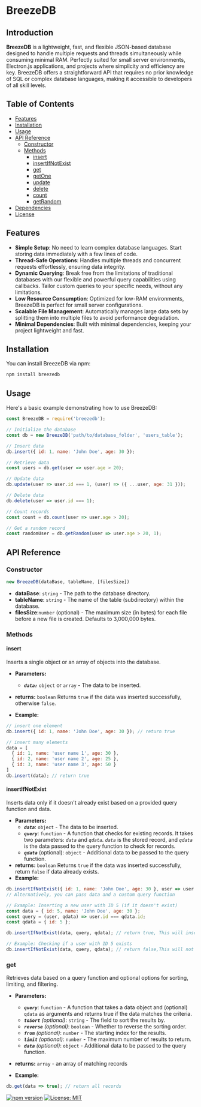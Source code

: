 # BreezeDB


## Introduction

**BreezeDB** is a lightweight, fast, and flexible JSON-based database designed to handle multiple requests and threads simultaneously while consuming minimal RAM. Perfectly suited for small server environments, Electron.js applications, and projects where simplicity and efficiency are key. BreezeDB offers a straightforward API that requires no prior knowledge of SQL or complex database languages, making it accessible to developers of all skill levels.

## Table of Contents

- [Features](#features)
- [Installation](#installation)
- [Usage](#usage)
- [API Reference](#api-reference)
  - [Constructor](#constructor)
  - [Methods](#methods)
    - [insert](#insert)
    - [insertIfNotExist](#insertifnotexist)
    - [get](#get)
    - [getOne](#getone)
    - [update](#update)
    - [delete](#delete)
    - [count](#count)
    - [getRandom](#getrandom)
- [Dependencies](#dependencies)
- [License](#license)

## Features

- **Simple Setup**: No need to learn complex database languages. Start storing data immediately with a few lines of code.
- **Thread-Safe Operations**: Handles multiple threads and concurrent requests effortlessly, ensuring data integrity.
- **Dynamic Querying**: Break free from the limitations of traditional databases with our flexible and powerful query capabilities using callbacks. Tailor custom queries to your specific needs, without any limitations.
- **Low Resource Consumption**: Optimized for low-RAM environments, BreezeDB is perfect for small server configurations.
- **Scalable File Management**: Automatically manages large data sets by splitting them into multiple files to avoid performance degradation.
- **Minimal Dependencies**: Built with minimal dependencies, keeping your project lightweight and fast.

## Installation

You can install BreezeDB via npm:

```bash
npm install breezedb
```

## Usage
Here's a basic example demonstrating how to use BreezeDB:

```javascript
const BreezeDB = require('breezedb');

// Initialize the database
const db = new BreezeDB('path/to/database_folder', 'users_table');

// Insert data
db.insert({ id: 1, name: 'John Doe', age: 30 });

// Retrieve data
const users = db.get(user => user.age > 20);

// Update data
db.update(user => user.id === 1, (user) => ({ ...user, age: 31 }));

// Delete data
db.delete(user => user.id === 1);

// Count records
const count = db.count(user => user.age > 20);

// Get a random record
const randomUser = db.getRandom(user => user.age > 20, 1);
```

## API Reference

### Constructor

```javascript
new BreezeDB(dataBase, tableName, [filesSize])
```

- **dataBase**: `string` - The path to the database directory.
- **tableName**: `string` - The name of the table (subdirectory) within the database.
- **filesSize**:`number` (optional) - The maximum size (in bytes) for each file before a new file is created. Defaults to 3,000,000 bytes.

### Methods

#### insert

Inserts a single object or an array of objects into the database.

- **Parameters:**
  - ***`data:`*** `object` or `array` - The data to be inserted.
- **returns:** `boolean` Returns `true` if the data was inserted successfully, otherwise `false`.

- **Example:**
```javascript
// insert one element
db.insert({ id: 1, name: 'John Doe', age: 30 }); // return true

// insert many elements
data = [
  { id: 1, name: 'user name 1', age: 30 },
  { id: 2, name: 'user name 2', age: 25 },
  { id: 3, name: 'user name 3', age: 50 }
]
db.insert(data); // return true
```

#### insertIfNotExist
Inserts data only if it doesn't already exist based on a provided query function and data.
- **Parameters:**
  - ***`data`***: `object` - The data to be inserted.
  - ***`query`***: `function` - A function that checks for existing records. It takes two parameters: *`data`* and *`qdata`*. *`data`* is the stored record, and *`qdata`* is the data passed to the query function to check for records.
  - ***`qdata`*** (optional): `object` - Additional data to be passed to the query function.
- **returns:** `boolean` Returns `true` if the data was inserted successfully, return `false` if data already exists.
- **Example:**

```javascript
db.insertIfNotExist({ id: 1, name: 'John Doe', age: 30 }, user => user.id === 1);
// Alternatively, you can pass data and a custom query function

// Example: Inserting a new user with ID 5 (if it doesn't exist)
const data = { id: 5, name: 'John Doe', age: 30 };
const query = (user, qdata) => user.id === qdata.id;
const qdata = { id: 5 };

db.insertIfNotExist(data, query, qdata); // return true, This will insert the user

// Example: Checking if a user with ID 5 exists
db.insertIfNotExist(data, query, qdata); // return false,This will not insert (user already exists)
```

### get
Retrieves data based on a query function and optional options for sorting, limiting, and filtering.

- **Parameters:**
  - ***`query`***: `function` - A function that takes a data object and (optional) `qdata` as arguments and returns true if the data matches the criteria.
  - ***`toSort`*** _(optional)_: `string` - The field to sort the results by.
  - ***`reverse`*** _(optional)_: `boolean` - Whether to reverse the sorting order.
  - ***`from`*** _(optional)_: `number` - The starting index for the results.
  - ***`limit`*** _(optional)_: `number` - The maximum number of results to return.
  - ***`data`*** _(optional)_: `object` - Additional data to be passed to the query function.
- **returns:** `array` - an array of matching records

- **Example:**

```javascript
db.get(data => true); // return all records
```





[![npm version](https://badge.fury.io/js/breezedb.svg)](https://badge.fury.io/js/breezedb)
[![License: MIT](https://img.shields.io/badge/License-MIT-yellow.svg)](https://opensource.org/licenses/MIT)

